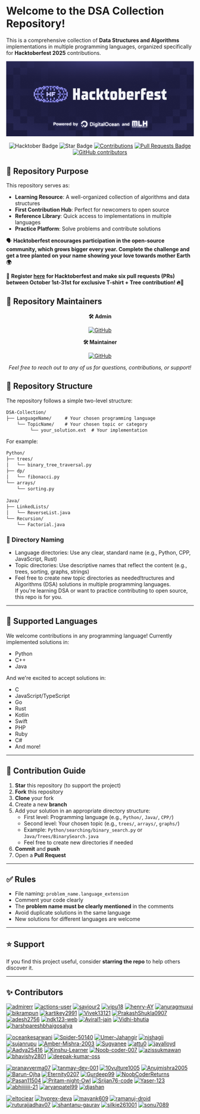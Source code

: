 # Welcome to the **DSA Collection Repository**! 

This is a comprehensive collection of **Data Structures and Algorithms** implementations in multiple programming languages, organized specifically for **Hacktoberfest 2025** contributions.

![Hacktoberfest 2025](./assets/Hacktoberfest.png)

<div align="center">

<img src="https://img.shields.io/badge/hacktoberfest-2025-blueviolet" alt="Hacktober Badge"/>
<img src="https://img.shields.io/static/v1?label=%F0%9F%8C%9F&message=If%20Useful&style=style=flat&color=BC4E99" alt="Star Badge"/>
<a href="https://github.com/admirerr" ><img src="https://img.shields.io/badge/Contributions-welcome-violet.svg?style=flat&logo=git" alt="Contributions" /></a>
<a href="https://github.com/admirerr/DSA-Collection/pulls"><img src="https://img.shields.io/github/issues-pr/admirerr/DSA-Collection" alt="Pull Requests Badge"/></a>
<a href="https://github.com/admirerr/DSA-Collection/graphs/contributors"><img alt="GitHub contributors" src="https://img.shields.io/github/contributors/admirerr/DSA-Collection?color=2b9348"></a>

</div>

## 🎯 Repository Purpose

This repository serves as:
- **Learning Resource**: A well-organized collection of algorithms and data structures
- **First Contribution Hub**: Perfect for newcomers to open source
- **Reference Library**: Quick access to implementations in multiple languages
- **Practice Platform**: Solve problems and contribute solutions

🗣 **Hacktoberfest encourages participation in the open-source community, which grows bigger every year. Complete the challenge and get a tree planted on your name showing your love towards mother Earth 🌍**

📢 **Register [here](https://hacktoberfest.com/) for Hacktoberfest and make six pull requests (PRs) between October 1st-31st for exclusive T-shirt + Tree contribution! 🔥🌱**

## 👥 Repository Maintainers

<div align="center">

**🛠️ Admin**

[![GitHub](https://img.shields.io/badge/GitHub-@admirerr-181717?style=for-the-badge&logo=github)](https://github.com/admirerr/)

**🛠️ Maintainer**

[![GitHub](https://img.shields.io/badge/GitHub-@kartikey2991-181717?style=for-the-badge&logo=github)](https://github.com/kartikey2991/)

*Feel free to reach out to any of us for questions, contributions, or support!*

</div>



## 📂 Repository Structure

The repository follows a simple two-level structure:

```
DSA-Collection/
├── LanguageName/     # Your chosen programming language
    └── TopicName/    # Your chosen topic or category
         └── your_solution.ext  # Your implementation
```

For example:
```
Python/
├── trees/
│   └── binary_tree_traversal.py
├── dp/
│   └── fibonacci.py
└── arrays/
    └── sorting.py

Java/
├── LinkedLists/
│   └── ReverseList.java
└── Recursion/
    └── Factorial.java
```

### 📌 Directory Naming
- Language directories: Use any clear, standard name (e.g., Python, CPP, JavaScript, Rust)
- Topic directories: Use descriptive names that reflect the content (e.g., trees, sorting, graphs, strings)
- Feel free to create new topic directories as needed!tructures and Algorithms (DSA) solutions in multiple programming languages.  
If you're learning DSA or want to practice contributing to open source, this repo is for you.

---

## 📌 Supported Languages

We welcome contributions in any programming language! Currently implemented solutions in:
- Python
- C++
- Java

And we're excited to accept solutions in:
- C
- JavaScript/TypeScript
- Go
- Rust
- Kotlin
- Swift
- PHP
- Ruby
- C#
- And more!

---

## 📌 Contribution Guide

1. **Star** this repository (to support the project)
2. **Fork** this repository
3. **Clone** your fork
4. Create a new **branch**
5. Add your solution in an appropriate directory structure:
   - First level: Programming language (e.g., `Python/`, `Java/`, `CPP/`)
   - Second level: Your chosen topic (e.g., `trees/`, `arrays/`, `graphs/`)
   - Example: `Python/searching/binary_search.py` or `Java/Trees/BinarySearch.java`
   - Feel free to create new directories if needed
6. **Commit** and **push**
7. Open a **Pull Request**

---

## ✅ Rules

- File naming: `problem_name.language_extension`
- Comment your code clearly
- The **problem name must be clearly mentioned** in the comments
- Avoid duplicate solutions in the same language
- New solutions for different languages are welcome

---


## ⭐ Support

If you find this project useful, consider **starring the repo** to help others discover it.

---

## ✨ Contributors

<!-- CONTRIBUTORS START -->
[<img src="https://avatars.githubusercontent.com/u/79766263?v=4" width="50" height="50" alt="admirerr"/>](https://github.com/admirerr) [<img src="https://avatars.githubusercontent.com/u/65916846?v=4" width="50" height="50" alt="actions-user"/>](https://github.com/actions-user) [<img src="https://avatars.githubusercontent.com/u/44187117?v=4" width="50" height="50" alt="saviour2"/>](https://github.com/saviour2) [<img src="https://avatars.githubusercontent.com/u/73050057?v=4" width="50" height="50" alt="vipu18"/>](https://github.com/vipu18) [<img src="https://avatars.githubusercontent.com/u/152554805?v=4" width="50" height="50" alt="henry-AY"/>](https://github.com/henry-AY) [<img src="https://avatars.githubusercontent.com/u/56573388?v=4" width="50" height="50" alt="anuragmuxui"/>](https://github.com/anuragmuxui) [<img src="https://avatars.githubusercontent.com/u/61911181?v=4" width="50" height="50" alt="bikrampun"/>](https://github.com/bikrampun) [<img src="https://avatars.githubusercontent.com/u/79379134?v=4" width="50" height="50" alt="kartikey2991"/>](https://github.com/kartikey2991) [<img src="https://avatars.githubusercontent.com/u/171781925?v=4" width="50" height="50" alt="Vivek13121"/>](https://github.com/Vivek13121) [<img src="https://avatars.githubusercontent.com/u/171449425?v=4" width="50" height="50" alt="PrakashShukla0907"/>](https://github.com/PrakashShukla0907) [<img src="https://avatars.githubusercontent.com/u/222441895?v=4" width="50" height="50" alt="adesh2756"/>](https://github.com/adesh2756) [<img src="https://avatars.githubusercontent.com/u/179524077?v=4" width="50" height="50" alt="ndk123-web"/>](https://github.com/ndk123-web) [<img src="https://avatars.githubusercontent.com/u/74827110?v=4" width="50" height="50" alt="Aviral1-jain"/>](https://github.com/Aviral1-jain) [<img src="https://avatars.githubusercontent.com/u/139327460?v=4" width="50" height="50" alt="Vidhi-bhutia"/>](https://github.com/Vidhi-bhutia) [<img src="https://avatars.githubusercontent.com/u/153543231?v=4" width="50" height="50" alt="harshpareshbhaigosalya"/>](https://github.com/harshpareshbhaigosalya) 

[<img src="https://avatars.githubusercontent.com/u/230833653?v=4" width="50" height="50" alt="oceankesarwani"/>](https://github.com/oceankesarwani) [<img src="https://avatars.githubusercontent.com/u/60463917?v=4" width="50" height="50" alt="Spider-50140"/>](https://github.com/Spider-50140) [<img src="https://avatars.githubusercontent.com/u/186998278?v=4" width="50" height="50" alt="Umer-Jahangir"/>](https://github.com/Umer-Jahangir) [<img src="https://avatars.githubusercontent.com/u/140165177?v=4" width="50" height="50" alt="nishagii"/>](https://github.com/nishagii) [<img src="https://avatars.githubusercontent.com/u/103595490?v=4" width="50" height="50" alt="sujanrupu"/>](https://github.com/sujanrupu) [<img src="https://avatars.githubusercontent.com/u/72464515?v=4" width="50" height="50" alt="Amber-Mishra-2003"/>](https://github.com/Amber-Mishra-2003) [<img src="https://avatars.githubusercontent.com/u/82600461?v=4" width="50" height="50" alt="Sugyanee"/>](https://github.com/Sugyanee) [<img src="https://avatars.githubusercontent.com/u/163705624?v=4" width="50" height="50" alt="attu0"/>](https://github.com/attu0) [<img src="https://avatars.githubusercontent.com/u/161838111?v=4" width="50" height="50" alt="jayalloyd"/>](https://github.com/jayalloyd) [<img src="https://avatars.githubusercontent.com/u/230838518?v=4" width="50" height="50" alt="Aadya25416"/>](https://github.com/Aadya25416) [<img src="https://avatars.githubusercontent.com/u/97780006?v=4" width="50" height="50" alt="Kinshu-Learner"/>](https://github.com/Kinshu-Learner) [<img src="https://avatars.githubusercontent.com/u/117072754?v=4" width="50" height="50" alt="Noob-coder-007"/>](https://github.com/Noob-coder-007) [<img src="https://avatars.githubusercontent.com/u/89589561?v=4" width="50" height="50" alt="azissukmawan"/>](https://github.com/azissukmawan) [<img src="https://avatars.githubusercontent.com/u/90029607?v=4" width="50" height="50" alt="bhavishy2801"/>](https://github.com/bhavishy2801) [<img src="https://avatars.githubusercontent.com/u/122889746?v=4" width="50" height="50" alt="deepak-kumar-oss"/>](https://github.com/deepak-kumar-oss) 

[<img src="https://avatars.githubusercontent.com/u/129936328?v=4" width="50" height="50" alt="pranavverma07"/>](https://github.com/pranavverma07) [<img src="https://avatars.githubusercontent.com/u/236405364?v=4" width="50" height="50" alt="tanmay-dev-001"/>](https://github.com/tanmay-dev-001) [<img src="https://avatars.githubusercontent.com/u/83622368?v=4" width="50" height="50" alt="10vulture1005"/>](https://github.com/10vulture1005) [<img src="https://avatars.githubusercontent.com/u/72244992?v=4" width="50" height="50" alt="Anujmishra2005"/>](https://github.com/Anujmishra2005) [<img src="https://avatars.githubusercontent.com/u/216376923?v=4" width="50" height="50" alt="Barun-Ojha"/>](https://github.com/Barun-Ojha) [<img src="https://avatars.githubusercontent.com/u/77221000?v=4" width="50" height="50" alt="Eternity0207"/>](https://github.com/Eternity0207) [<img src="https://avatars.githubusercontent.com/u/54788334?v=4" width="50" height="50" alt="Gurdeep99"/>](https://github.com/Gurdeep99) [<img src="https://avatars.githubusercontent.com/u/112306726?v=4" width="50" height="50" alt="NoobCoderReturns"/>](https://github.com/NoobCoderReturns) [<img src="https://avatars.githubusercontent.com/u/178640370?v=4" width="50" height="50" alt="Pasan11504"/>](https://github.com/Pasan11504) [<img src="https://avatars.githubusercontent.com/u/124363247?v=4" width="50" height="50" alt="Pritam-night-Owl"/>](https://github.com/Pritam-night-Owl) [<img src="https://avatars.githubusercontent.com/u/179211930?v=4" width="50" height="50" alt="Srijan76-code"/>](https://github.com/Srijan76-code) [<img src="https://avatars.githubusercontent.com/u/140265777?v=4" width="50" height="50" alt="Yaser-123"/>](https://github.com/Yaser-123) [<img src="https://avatars.githubusercontent.com/u/136153183?v=4" width="50" height="50" alt="abhiiiiiii-21"/>](https://github.com/abhiiiiiii-21) [<img src="https://avatars.githubusercontent.com/u/181686199?v=4" width="50" height="50" alt="aryanpatel99"/>](https://github.com/aryanpatel99) [<img src="https://avatars.githubusercontent.com/u/41038007?v=4" width="50" height="50" alt="djashan"/>](https://github.com/djashan) 

[<img src="https://avatars.githubusercontent.com/u/22633385?v=4" width="50" height="50" alt="eltociear"/>](https://github.com/eltociear) [<img src="https://avatars.githubusercontent.com/u/96543076?v=4" width="50" height="50" alt="hyprex-deva"/>](https://github.com/hyprex-deva) [<img src="https://avatars.githubusercontent.com/u/174851110?v=4" width="50" height="50" alt="mayank609"/>](https://github.com/mayank609) [<img src="https://avatars.githubusercontent.com/u/197562965?v=4" width="50" height="50" alt="ramanuj-droid"/>](https://github.com/ramanuj-droid) [<img src="https://avatars.githubusercontent.com/u/109014091?v=4" width="50" height="50" alt="ruturajjadhav07"/>](https://github.com/ruturajjadhav07) [<img src="https://avatars.githubusercontent.com/u/218591568?v=4" width="50" height="50" alt="shantanu-gaurav"/>](https://github.com/shantanu-gaurav) [<img src="https://avatars.githubusercontent.com/u/77769763?v=4" width="50" height="50" alt="silkie261001"/>](https://github.com/silkie261001) [<img src="https://avatars.githubusercontent.com/u/49278676?v=4" width="50" height="50" alt="sonu7089"/>](https://github.com/sonu7089) 
<!-- CONTRIBUTORS END -->
